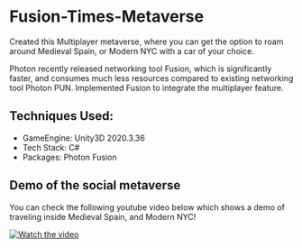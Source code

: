 # Fusion-Times-Metaverse

Created this Multiplayer metaverse, where you can get the option to roam around Medieval Spain, or Modern NYC with a car of your choice.

Photon recently released networking tool Fusion, which is significantly faster, and consumes much less resources compared to existing networking tool Photon PUN. Implemented 
Fusion to integrate the multiplayer feature. 


## Techniques Used:
* GameEngine: Unity3D 2020.3.36
* Tech Stack: C#
* Packages: Photon Fusion

## Demo of the social metaverse
You can check the following youtube video below which shows a demo of traveling inside Medieval Spain, and Modern NYC!

[![Watch the video](https://yt-embed.live/embed?v=LAuU8GhGVa4)](https://youtu.be/LAuU8GhGVa4 "Watch the video")

